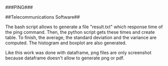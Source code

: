 ###PING###

##Telecommunications Software##

The bash script allows to generate a file "result.txt" which response time of the ping command.
Then, the python script gets these times and create table. 
To finish, the average, the standard deviation and the variance are computed.
The histogram and boxplot are also generated.

Like this work was done with dataframe, png files are only screenshot because dataframe doesn't allow to generate png or pdf.
